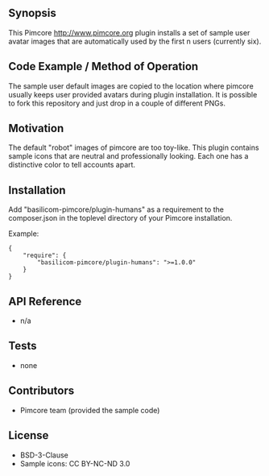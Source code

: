 ## Synopsis

This Pimcore http://www.pimcore.org plugin installs a set
of sample user avatar images that are automatically used
by the first n users (currently six).

## Code Example / Method of Operation

The sample user default images are copied to the location
where pimcore usually keeps user provided avatars during
plugin installation. It is possible to fork this repository
and just drop in a couple of different PNGs.

## Motivation

The default "robot" images of pimcore are too toy-like. This
plugin contains sample icons that are neutral and professionally
looking. Each one has a distinctive color to tell accounts apart.

## Installation

Add "basilicom-pimcore/plugin-humans" as a requirement to the
composer.json in the toplevel directory of your Pimcore installation.

Example:

    {
        "require": {
            "basilicom-pimcore/plugin-humans": ">=1.0.0"
        }
    }

## API Reference

* n/a

## Tests

* none

## Contributors

* Pimcore team (provided the sample code)

## License

* BSD-3-Clause
* Sample icons: CC BY-NC-ND 3.0

